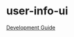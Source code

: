 # user-info-ui

<!-- TODO: describe the product -->

[Development Guide](./docs/DevelopmentGuide.md)